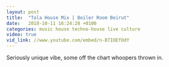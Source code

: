 ```yaml
---
layout: post
title:  "Tala House Mix | Boiler Room Beirut"
date:   2018-10-11 16:24:28 +0100
categories: music house techno-house live culture
video: true
vid_link: //www.youtube.com/embed/n-B7IOEfOdY
---
```


Seriously unique vibe, some off the chart whoopers thrown in.

